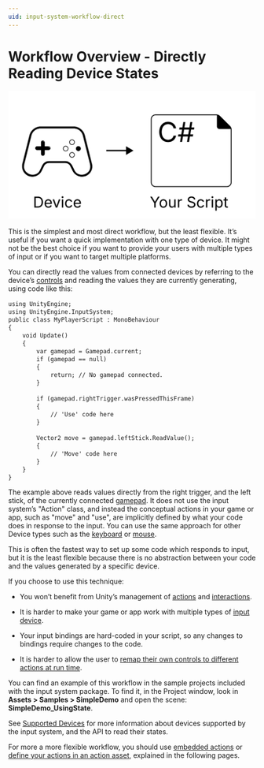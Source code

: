 ```yaml
---
uid: input-system-workflow-direct
---
```

# Workflow Overview - Directly Reading Device States

![image alt text](./Images/Workflow-Direct.svg)

This is the simplest and most direct workflow, but the least flexible. It’s useful if you want a quick implementation with one type of device. It might not be the best choice if you want to provide your users with multiple types of input or if you want to target multiple platforms.

You can directly read the values from connected devices by referring to the device’s [controls](Controls.html) and reading the values they are currently generating, using code like this:

```
using UnityEngine;
using UnityEngine.InputSystem;
public class MyPlayerScript : MonoBehaviour
{
    void Update()
    {
        var gamepad = Gamepad.current;
        if (gamepad == null)
        {
            return; // No gamepad connected.
        }

        if (gamepad.rightTrigger.wasPressedThisFrame)
        {
            // 'Use' code here
        }

        Vector2 move = gamepad.leftStick.ReadValue();
        {
            // 'Move' code here
        }
    }
}
```

The example above reads values directly from  the right trigger, and the left stick, of the currently connected [gamepad](Gamepad.html). It does not use the input system’s "Action" class, and instead the conceptual actions in your game or app, such as "move" and "use", are implicitly defined by what your code does in response to the input. You can use the same approach for other Device types such as the [keyboard](../api/UnityEngine.InputSystem.Keyboard.html) or [mouse](../api/UnityEngine.InputSystem.Mouse.html).

This is often the fastest way to set up some code which responds to input, but it is the least flexible because there is no abstraction between your code and the values generated by a specific device.

If you choose to use this technique:

* You won’t benefit from Unity’s management of [actions](Actions.html) and [interactions](Interactions.html).

* It is harder to make your game or app work with multiple types of [input device](Devices.html).

* Your input bindings are hard-coded in your script, so any changes to bindings require changes to the code.

* It is harder to allow the user to [remap their own controls to different actions at run time](ActionBindings.html#interactive-rebinding).

You can find an example of this workflow in the sample projects included with the input system package. To find it, in the Project window, look in **Assets > Samples > SimpleDemo** and open the scene: **SimpleDemo_UsingState**.

See [Supported Devices](SupportedDevices.html) for more information about devices supported by the input system, and the API to read their states.

For more a more flexible workflow, you should use [embedded actions](Workflow-Embedded.html) or [define your actions in an action asset](Workflow-ActionsAsset.html), explained in the following pages.
